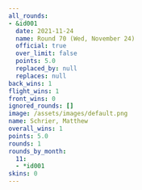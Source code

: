 ```yaml
---
all_rounds:
- &id001
  date: 2021-11-24
  name: Round 70 (Wed, November 24)
  official: true
  over_limit: false
  points: 5.0
  replaced_by: null
  replaces: null
back_wins: 1
flight_wins: 1
front_wins: 0
ignored_rounds: []
image: /assets/images/default.png
name: Schrier, Matthew
overall_wins: 1
points: 5.0
rounds: 1
rounds_by_month:
  11:
  - *id001
skins: 0
---
```

